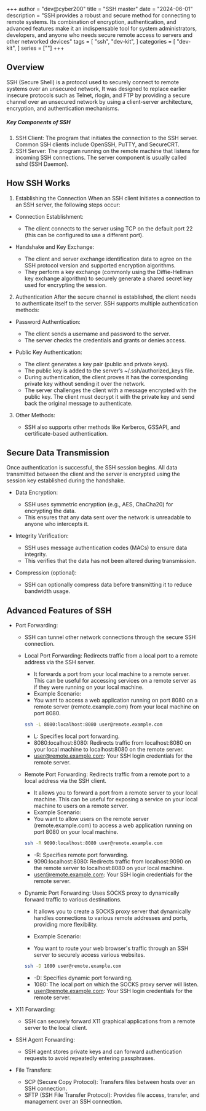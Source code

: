 +++
author = "dev@cyber200"
title = "SSH master"
date = "2024-06-01"
description = "SSH provides a robust and secure method for connecting to remote systems. Its combination of encryption, authentication, and advanced features make it an indispensable tool for system administrators, developers, and anyone who needs secure remote access to servers and other networked devices"
tags = [
    "ssh",
    "dev-kit",
]
categories = [
    "dev-kit",
]
series = [""]
+++

## Overview

SSH (Secure Shell) is a protocol used to securely connect to remote systems over an unsecured network, It was designed to replace earlier insecure protocols such as Telnet, rlogin, and FTP by providing a secure channel over an unsecured network by using a client-server architecture, encryption, and authentication mechanisms.

##### Key Components of SSH
1. SSH Client: The program that initiates the connection to the SSH server. Common SSH clients include OpenSSH, PuTTY, and SecureCRT.
2. SSH Server: The program running on the remote machine that listens for incoming SSH connections. The server component is usually called sshd (SSH Daemon).

## How SSH Works

1. Establishing the Connection
When an SSH client initiates a connection to an SSH server, the following steps occur:

- Connection Establishment:

    - The client connects to the server using TCP on the default port 22 (this can be configured to use a different port).

- Handshake and Key Exchange:

    - The client and server exchange identification data to agree on the SSH protocol version and supported encryption algorithms.
    - They perform a key exchange (commonly using the Diffie-Hellman key exchange algorithm) to securely generate a shared secret key used for encrypting the session.

2. Authentication
After the secure channel is established, the client needs to authenticate itself to the server. SSH supports multiple authentication methods:

- Password Authentication:

    - The client sends a username and password to the server.
    - The server checks the credentials and grants or denies access.

- Public Key Authentication:

    - The client generates a key pair (public and private keys).
    - The public key is added to the server’s ~/.ssh/authorized_keys file.
    - During authentication, the client proves it has the corresponding private key without sending it over the network.
    - The server challenges the client with a message encrypted with the public key. The client must decrypt it with the private key and send back the original message to authenticate.

3. Other Methods:

    - SSH also supports other methods like Kerberos, GSSAPI, and certificate-based authentication.

## Secure Data Transmission
Once authentication is successful, the SSH session begins. All data transmitted between the client and the server is encrypted using the session key established during the handshake.

- Data Encryption:
    - SSH uses symmetric encryption (e.g., AES, ChaCha20) for encrypting the data.
    - This ensures that any data sent over the network is unreadable to anyone who intercepts it.

- Integrity Verification:

    - SSH uses message authentication codes (MACs) to ensure data integrity.
    - This verifies that the data has not been altered during transmission.
- Compression (optional):

    - SSH can optionally compress data before transmitting it to reduce bandwidth usage.

## Advanced Features of SSH
* Port Forwarding:
    * SSH can tunnel other network connections through the secure SSH connection.
    * Local Port Forwarding: Redirects traffic from a local port to a remote address via the SSH server. 
        * It forwards a port from your local machine to a remote server. This can be useful for accessing services on a remote server as if they were running on your local machine.
        * Example Scenario:
        * You want to access a web application running on port 8080 on a remote server (remote.example.com) from your local machine on port 8080.
        ```sh
        ssh -L 8080:localhost:8080 user@remote.example.com
        ```
        * L: Specifies local port forwarding.
        * 8080:localhost:8080: Redirects traffic from localhost:8080 on your local machine to localhost:8080 on the remote server.
        * user@remote.example.com: Your SSH login credentials for the remote server.

    * Remote Port Forwarding: Redirects traffic from a remote port to a local address via the SSH client.
        * It allows you to forward a port from a remote server to your local machine. This can be useful for exposing a service on your local machine to users on a remote server.
        * Example Scenario:
        * You want to allow users on the remote server (remote.example.com) to access a web application running on port 8080 on your local machine.
        ```sh
        ssh -R 9090:localhost:8080 user@remote.example.com
        ```
        * -R: Specifies remote port forwarding.
        * 9090:localhost:8080: Redirects traffic from localhost:9090 on the remote server to localhost:8080 on your local machine.
        * user@remote.example.com: Your SSH login credentials for the remote server.



    * Dynamic Port Forwarding: Uses SOCKS proxy to dynamically forward traffic to various destinations.
        * It allows you to create a SOCKS proxy server that dynamically handles connections to various remote addresses and ports, providing more flexibility.

        * Example Scenario:
        * You want to route your web browser's traffic through an SSH server to securely access various websites.
        ```sh
        ssh -D 1080 user@remote.example.com
        ```
        * -D: Specifies dynamic port forwarding.
        * 1080: The local port on which the SOCKS proxy server will listen.
        * user@remote.example.com: Your SSH login credentials for the remote server.
- X11 Forwarding:

    - SSH can securely forward X11 graphical applications from a remote server to the local client.
- SSH Agent Forwarding:

    - SSH agent stores private keys and can forward authentication requests to avoid repeatedly entering passphrases.
- File Transfers:
    - SCP (Secure Copy Protocol): Transfers files between hosts over an SSH connection.
    - SFTP (SSH File Transfer Protocol): Provides file access, transfer, and management over an SSH connection.